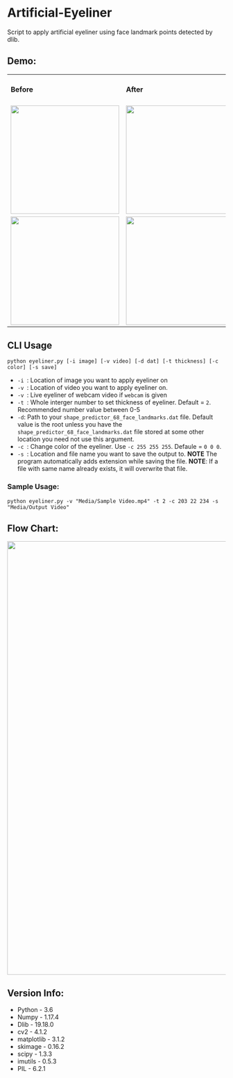 # Artificial-Eyeliner
Script to apply artificial eyeliner using face landmark points detected by dlib.

## Demo:
<table>
  <tr>
    <td><h4>Before</h4></td>
    <td><h4>After</h4></td>
  </tr>
  <tr>
    <td><img src="https://github.com/kaushil24/Artificial-Eyeliner/blob/master/Media/Sample%20Image.jpg" height="250" width="250"></td>
    <td><img src="https://github.com/kaushil24/Artificial-Eyeliner/blob/master/Media/Output%20Image.png" height="250" width="250"></td>
  </tr>
   <tr>
    <td><img src="https://github.com/kaushil24/Artificial-Eyeliner/blob/master/Media/sample%20gif.gif" height="250" width="250"></td>
    <td><img src="https://github.com/kaushil24/Artificial-Eyeliner/blob/master/Media/output%20gif.gif" height="250" width="250"></td>
  </tr>
 </table>
 
 ## CLI Usage
 ```python eyeliner.py [-i image] [-v video] [-d dat] [-t thickness] [-c color] [-s save]```
 * ```-i ```: Location of image you want to apply eyeliner on
 * ```-v ```: Location of video you want to apply eyeliner on.
 * ```-v ```: Live eyeliner of webcam video if ```webcam``` is given
 * ```-t ```: Whole interger number to set thickness of eyeliner. Default = ```2```. Recommended number value between 0-5
 * ```-d```: Path to your ```shape_predictor_68_face_landmarks.dat``` file. Default value is the root unless you have the ```shape_predictor_68_face_landmarks.dat``` file stored at some other location you need not use this argument.
 * ```-c ```: Change color of the eyeliner. Use ```-c 255 255 255```. Defaule = ```0 0 0```.
 * ```-s ```: Location and file name you want to save the output to. **NOTE** The program automatically adds extension while saving the file. **NOTE**: If a file with same name already exists, it will overwrite that file.
 
### Sample Usage:
```python eyeliner.py -v "Media/Sample Video.mp4" -t 2 -c 203 22 234 -s "Media/Output Video" ```
 
## Flow Chart:
<img src="https://github.com/kaushil24/Artificial-Eyeliner/blob/master/Media/working.jpg" height="1000">

## Version Info:
* Python - 3.6
* Numpy - 1.17.4
* Dlib - 19.18.0
* cv2 - 4.1.2
* matplotlib - 3.1.2
* skimage - 0.16.2
* scipy - 1.3.3
* imutils - 0.5.3
* PIL - 6.2.1
